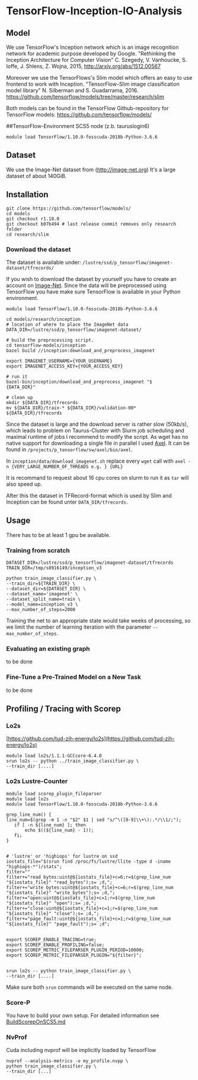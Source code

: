 # TensorFlow-Inception-IO-Analysis

##  Model
We use TensorFlow's Inception network which is an image recognition network for academic purpose developed by Google.
"Rethinking the Inception Architecture for Computer Vision"  C. Szegedy, V. Vanhoucke, S. Ioffe, J. Shlens, Z. Wojna, 2015, http://arxiv.org/abs/1512.00567

Moreover we use the TensorFlows's Slim model which offers an easy to use frontend to work with Inception.
"TensorFlow-Slim image classification model library" N. Silberman and S. Guadarrama, 2016. https://github.com/tensorflow/models/tree/master/research/slim 

Both models can be found in the TensorFlow Github-repository for TensorFlow models: https://github.com/tensorflow/models/

##TensorFlow-Environment
SCS5 node (z.b. tauruslogin6)
```
module load TensorFlow/1.10.0-fosscuda-2018b-Python-3.6.6
```

## Dataset
We use the Image-Net dataset from (http://image-net.org) 
It's a large dataset of about 140GiB.

## Installation
```    
git clone https://github.com/tensorflow/models/
cd models 
git checkout r1.10.0
git checkout b07b494 # last release commit removes only research folder
cd research/slim
```

### Download the dataset	
The dataset is available under: `/lustre/ssd/p_tensorflow/imagenet-dataset/tfrecords/`

If you wish to download the dataset by yourself you have to create an account on [Image-Net](http://image-net.org/).
Since the data will be preprocessed using TensorFlow you have make sure TensorFlow is available in your Python environment. 


```
module load TensorFlow/1.10.0-fosscuda-2018b-Python-3.6.6

cd models/research/inception
# location of where to place the ImageNet data
DATA_DIR=/lustre/ssd/p_tensorflow/imagenet-dataset/

# build the preprocessing script.
cd tensorflow-models/inception
bazel build //inception:download_and_preprocess_imagenet

export IMAGENET_USERNAME={YOUR_USERNAME}
export IMAGENET_ACCESS_KEY={YOUR_ACCESS_KEY}

# run it
bazel-bin/inception/download_and_preprocess_imagenet "$
{DATA_DIR}"

# clean up
mkdir ${DATA_DIR}/tfrecords
mv ${DATA_DIR}/train-* ${DATA_DIR}/validation-00* ${DATA_DIR}/tfrecords
```
Since the dataset is large and the download server is rather slow (50kb/s), which leads to problem on Taurus-Cluster with Slurm job scheduling and maximal runtime of jobs I recommend to modify the script.
As wget has no native support for downloading a single file in parallel I used [Axel](https://github.com/axel-download-accelerator/axel). It can be found in `/projects/p_tensorflow/sw/axel/bin/axel`.

In `inception/data/download_imagenet.sh` replace every `wget` call  with 
`axel -n {VERY_LARGE_NUMBER_OF_THREADS e.g. } {URL}`

It is recommand to request about 16 cpu cores on slurm to run it as `tar` will also speed up.

After this the  dataset in TFRecord-format which is used by Slim and Inception can be found unter `DATA_DIR/tfrecords`.
	
## Usage
There has to be at least 1 gpu be available.

### Training from scratch
```
DATASET_DIR=/lustre/ssd/p_tensorflow/imagenet-dataset/tfrecords
TRAIN_DIR=/tmp/s8916149/inception_v3

python train_image_classifier.py \
--train_dir=${TRAIN_DIR} \
--dataset_dir=${DATASET_DIR} \
--dataset_name='imagenet' \
--dataset_split_name=train \
--model_name=inception_v3 \
--max_number_of_steps=2000
```

Training the net to an appropriate state would take weeks of processing, so we limit the number of learning iteration with the parameter `--max_number_of_steps`.

### Evaluating an existing graph 
 to be done
  

### Fine-Tune a Pre-Trained Model on a New Task
 to be done
 

## Profiling / Tracing with Scorep
### Lo2s
[https://github.com/tud-zih-energy/lo2s](https://github.com/tud-zih-energy/lo2s)

```
module load lo2s/1.1.1-GCCcore-6.4.0
srun lo2s -- python ../train_image_classifier.py \
--train_dir [....]
```

### Lo2s Lustre-Counter
```
module load scorep_plugin_fileparser
module load lo2s
module load TensorFlow/1.10.0-fosscuda-2018b-Python-3.6.6
 
grep_line_num() {
line_num=$(grep -m 1 -n "$2" $1 | sed "s/^\([0-9]\\+\):.*/\\1/;");
   if [ -n ${line_num} ]; then
       echo $((${line_num} - 1));
   fi;
}
 
 
# 'lustre' or 'highiops' for lustre on ssd
iostats_file="$(srun find /proc/fs/lustre/llite -type d -iname "highiops-*")/stats";
filter=""
filter+="read bytes:uint@${iostats_file}+c=6;r=$(grep_line_num "${iostats_file}" "read_bytes");s= ;d,";
filter+="write bytes:uint@${iostats_file}+c=6;r=$(grep_line_num "${iostats_file}" "write_bytes");s= ;d,";
filter+="open:uint@${iostats_file}+c=1;r=$(grep_line_num "${iostats_file}" "open");s= ;d,";
filter+="close:uint@${iostats_file}+c=1;r=$(grep_line_num "${iostats_file}" "close");s= ;d,";
filter+="page_fault:uint@${iostats_file}+c=1;r=$(grep_line_num "${iostats_file}" "page_fault");s= ;d";

 
export SCOREP_ENABLE_TRACING=true;
export SCOREP_ENABLE_PROFILING=false;
export SCOREP_METRIC_FILEPARSER_PLUGIN_PERIOD=10000;
export SCOREP_METRIC_FILEPARSER_PLUGIN="${filter}";
 

srun lo2s -- python train_image_classifier.py \
--train_dir [....]
```
Make sure both `srun` commands will be executed on the same node.

### Score-P
You have to build your own setup. For detailed information see [BuildScorepOnSCS5.md](BuildScorepOnSCS5.md)

### NvProf
Cuda including nvprof will be implicitly loaded by TensorFlow
```
nvprof --analysis-metrics -o my_profile.nvpp \
python train_image_classifier.py \
--train_dir [...]
```
